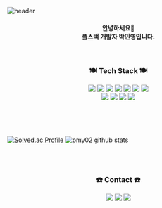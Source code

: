 ![header](https://capsule-render.vercel.app/api?type=waving&color=gradient&customColorList=30&height=300&section=header&text=Welcome&&fontAlignY=37&fontSize=90&&desc=Minyoung's%20Github%20Profile&descAlignY=55&animation=twinkling)

<h4 align="center">
안녕하세요👐<br>
풀스택 개발자 박민영입니다.<br><br><br>
</h4>

<h3 align="center">🍽️ Tech Stack 🍽️</h3>

<p align="center" display="inline-block">
  <img src="https://img.shields.io/badge/C-00599C?style=for-the-badge&logo=C&logoColor=white">
  <img src="https://img.shields.io/badge/C++-00599C?style=for-the-badge&logo=C%2B%2B&logoColor=white">
  <img src="https://img.shields.io/badge/Python-3776AB?style=for-the-badge&logo=Python&logoColor=white">
  <img src="https://img.shields.io/badge/HTML5-E34F26?style=for-the-badge&logo=HTML5&logoColor=white">
  <img src="https://img.shields.io/badge/CSS3-1572B6?style=for-the-badge&logo=CSS3&logoColor=white">
  <img src="https://img.shields.io/badge/MySQL-4479A1?style=for-the-badge&logo=MySQL&logoColor=white">
  <img src="https://img.shields.io/badge/Kotlin-7F52FF?style=for-the-badge&logo=Kotlin&logoColor=white">
  <br>
  <img src="https://img.shields.io/badge/Android-3DDC84?style=for-the-badge&logo=Android&logoColor=white">
  <img src="https://img.shields.io/badge/Amazon AWS-232F3E?style=for-the-badge&logo=Amazon AWS&logoColor=white">
  <img src="https://img.shields.io/badge/Git-F05032?style=for-the-badge&logo=Git&logoColor=white">
  <img src="https://img.shields.io/badge/Linux-FCC624?style=for-the-badge&logo=Linux&logoColor=white">
</p>

<br><br><br>

[![Solved.ac Profile](http://mazassumnida.wtf/api/v2/generate_badge?boj=minyo0119)](https://solved.ac/minyo0119/)
![pmy02 github stats](https://github-readme-stats.vercel.app/api?username=pmy02&show_icons=true)

<br><br>

<h3 align="center">☎️ Contact ☎️</h3>

<p align="center" display="inline-block">
  <a href="https://github.com/pmy02" target="_blank"><img src="https://img.shields.io/badge/GitHub-%2312100E.svg?&style=for-the-badge&logo=GitHub&logoColor=white"/></a> 
  <a href="https://www.linkedin.com/in/minyoung-park-672754237" target="_blank"><img src="https://img.shields.io/badge/linkedin-%230077B5.svg?&style=for-the-badge&logo=linkedin&logoColor=white"/></a> 
  <a href="mailto:minyo0119@naver.com"><img src="https://img.shields.io/badge/Gmail-d14836?style=for-the-badge&logo=Gmail&logoColor=white&link=minyo0119@naver.com"/></a>
</p>
